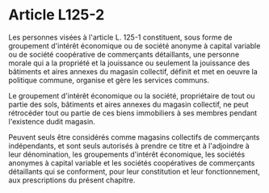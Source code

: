 # Article L125-2

Les personnes visées à l'article L. 125-1 constituent, sous forme de groupement d'intérêt économique ou de société anonyme à capital variable ou de société coopérative de commerçants détaillants, une personne morale qui a la propriété et la jouissance ou seulement la jouissance des bâtiments et aires annexes du magasin collectif, définit et met en oeuvre la politique commune, organise et gère les services communs.

Le groupement d'intérêt économique ou la société, propriétaire de tout ou partie des sols, bâtiments et aires annexes du magasin collectif, ne peut rétrocéder tout ou partie de ces biens immobiliers à ses membres pendant l'existence dudit magasin.

Peuvent seuls être considérés comme magasins collectifs de commerçants indépendants, et sont seuls autorisés à prendre ce titre et à l'adjoindre à leur dénomination, les groupements d'intérêt économique, les sociétés anonymes à capital variable et les sociétés coopératives de commerçants détaillants qui se conforment, pour leur constitution et leur fonctionnement, aux prescriptions du présent chapitre.
